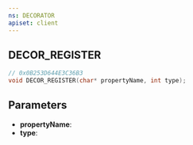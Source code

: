 ```yaml
---
ns: DECORATOR
apiset: client
---
```

## DECOR_REGISTER

```c
// 0x0B253D644E3C36B3
void DECOR_REGISTER(char* propertyName, int type);
```


## Parameters
* **propertyName**:
* **type**: